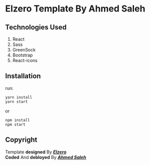 # Elzero Template By Ahmed Saleh

## Technologies Used

1.  React
2.  Sass
3.  GreenSock
4.  Bootstrap
5.  React-icons

## Installation

run:

```
yarn install
yarn start
```

or

```
npm install
npm start
```

## Copyright

Template **designed** By **_[Elzero](https://elzero.org)_** <br>
**Coded** And **debloyed** By **_[Ahmed Saleh](https://ahmedmsaleh98.wordpress.com)_**
